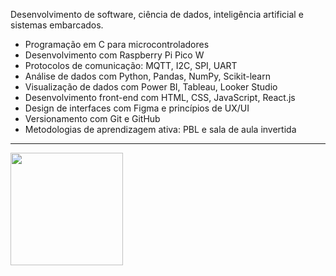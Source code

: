 Desenvolvimento de software, ciência de dados, inteligência artificial e sistemas embarcados.

- Programação em C para microcontroladores
- Desenvolvimento com Raspberry Pi Pico W
- Protocolos de comunicação: MQTT, I2C, SPI, UART
- Análise de dados com Python, Pandas, NumPy, Scikit-learn
- Visualização de dados com Power BI, Tableau, Looker Studio
- Desenvolvimento front-end com HTML, CSS, JavaScript, React.js
- Design de interfaces com Figma e princípios de UX/UI
- Versionamento com Git e GitHub
- Metodologias de aprendizagem ativa: PBL e sala de aula invertida

---

<a href="https://github.com/asccjr">
  <img height="180em" src="https://github-readme-stats.vercel.app/api/top-langs/?username=asccjr&layout=compact&langs_count=6&theme=radical"/>
</a>


